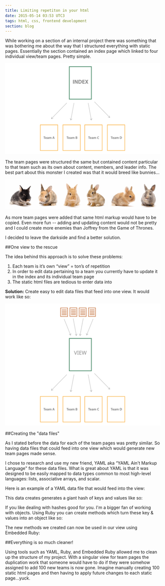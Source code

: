 ```yaml
---
title: Limiting repetiton in your html
date: 2015-05-14 03:53 UTC3
tags: html, css, frontend development
section: blog
---
```



While working on a section of an internal project there was something that was bothering me about the way that I structured everything with static pages. Essentially the section contained an index page which linked to four individual view/team pages. Pretty simple.

![diagram_1](/images/blog/yaml/diagram_1.svg)



The team pages were structured the same but contained content particular to that team such as its own about content, members, and leader info. The best part about this monster I created was that it would breed like bunnies...

![baby_bunnies](/images/blog/yaml/baby_bunnies.svg)

As more team pages were added that same html markup would have to be copied. Even more fun -- adding and updating content would not be pretty and I could create more enemies than Joffrey from the Game of Thrones.

I decided to leave the darkside and find a better solution.

##One view to the rescue

The idea behind this approach is to solve these problems:

1. Each team is it’s own “view” = ton’s of repetition
2. In order to edit data pertaining to a team you currently have to update it in the index and its individual team page
3. The static html files are tedious to enter data into

**Solution:** Create easy to edit data files that feed into one view. It would work like so:

![diagram_2](/images/blog/yaml/diagram_2.svg)

##Creating the "data files"

As I stated before the data for each of the team pages was pretty similar. So having data files that could feed into one view which would generate new team pages made sense. 

I chose to research and use my new friend, YAML aka “YAML Ain't Markup Language" for these data files. What is great about YAML is that it was designed to be easily mapped to data types common to most high-level languages: lists, associative arrays, and scalar.

Here is an example of a YAML data file that would feed into the view:

<script src="https://gist.github.com/Sneakingrocky/c2e56783fc953ea2c7fd.js"></script>

This data creates generates a giant hash of keys and values like so:

<script src="https://gist.github.com/Sneakingrocky/115e11b03387de806af8.js"></script>

If you like dealing with hashes good for you. I'm a bigger fan of working with objects. Using Ruby you can create methods which turn these key & values into an object like so:

<script src="https://gist.github.com/Sneakingrocky/967bf1974a2d958b0ca5.js"></script>

The new methods we created can now be used in our view using Embedded Ruby:

<script src="https://gist.github.com/Sneakingrocky/65ce56bee20f12a3b8c6.js"></script>


##Everything is so much cleaner!

Using tools such as YAML, Ruby, and Embedded Ruby allowed me to clean up the structure of my project. With a singular view for team pages the duplication work that someone would have to do if they were somehow assigned to add 100 new teams is now gone. Imagine manually creating 100 static html pages and then having to apply future changes to each static page...yuck.









